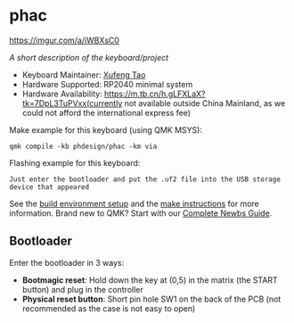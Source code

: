 # phac

https://imgur.com/a/iWBXsC0

*A short description of the keyboard/project*

* Keyboard Maintainer: [Xufeng Tao](https://github.com/nonameCCC)
* Hardware Supported: RP2040 minimal system
* Hardware Availability: https://m.tb.cn/h.gLFXLaX?tk=7DpL3TuPVxx(currently not available outside China Mainland, as we could not afford the international express fee)

Make example for this keyboard (using QMK MSYS):

    qmk compile -kb phdesign/phac -km via

Flashing example for this keyboard:

    Just enter the bootloader and put the .uf2 file into the USB storage device that appeared

See the [build environment setup](https://docs.qmk.fm/#/getting_started_build_tools) and the [make instructions](https://docs.qmk.fm/#/getting_started_make_guide) for more information. Brand new to QMK? Start with our [Complete Newbs Guide](https://docs.qmk.fm/#/newbs).

## Bootloader

Enter the bootloader in 3 ways:

* **Bootmagic reset**: Hold down the key at (0,5) in the matrix (the START button) and plug in the controller
* **Physical reset button**: Short pin hole SW1 on the back of the PCB (not recommended as the case is not easy to open)

